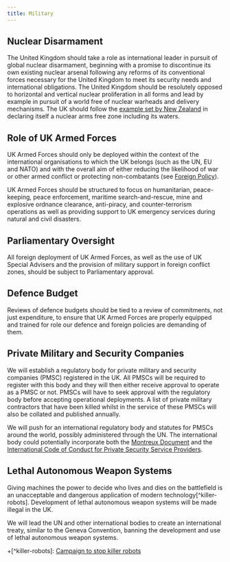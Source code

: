 ```yaml
---
title: Military
---
```


## Nuclear Disarmament

The United Kingdom should take a role as international leader in pursuit of global nuclear disarmament, beginning with a promise to discontinue its own existing nuclear arsenal following any reforms of its conventional forces necessary for the United Kingdom to meet its security needs and international obligations. The United Kingdom should be resolutely opposed to horizontal and vertical nuclear proliferation in all forms and lead by example in pursuit of a world free of nuclear warheads and delivery mechanisms. The UK should follow the [example set by New Zealand](https://en.wikipedia.org/wiki/New_Zealand%27s_nuclear-free_zone) in declaring itself a nuclear arms free zone including its waters. 



## Role of UK Armed Forces

UK Armed Forces should only be deployed within the context of the international organisations to which the UK belongs (such as the UN, EU and NATO) and with the overall aim of either reducing the likelihood of war or other armed conflict or protecting non-combatants (see [Foreign Policy](foreign_policy.html)).

UK Armed Forces should be structured to focus on humanitarian, peace-keeping, peace enforcement, maritime search-and-rescue, mine and explosive ordnance clearance, anti-piracy, and counter-terrorism operations as well as providing support to UK emergency services during natural and civil disasters.

## Parliamentary Oversight

All foreign deployment of UK Armed Forces, as well as the use of UK Special Advisers and the provision of military support in foreign conflict zones, should be subject to Parliamentary approval.

## Defence Budget

Reviews of defence budgets should be tied to a review of commitments, not just expenditure, to ensure that UK Armed Forces are properly equipped and trained for role our defence and foreign policies are demanding of them.

## Private Military and Security Companies

We will establish a regulatory body for private military and security companies (PMSC) registered in the UK. All PMSCs will be required to register with this body and they will then either receive approval to operate as a PMSC or not. PMSCs will have to seek approval with the regulatory body before accepting operational deployments. A list of private military contractors that have been killed whilst in the service of these PMSCs will also be collated and published annually.

We will push for an international regulatory body and statutes for PMSCs around the world, possibly administered through the UN. The international body could potentially incorporate both the [Montreux Document](https://www.globalpolicy.org/images/pdfs/0917montreuxdocument.pdf) and the [International Code of Conduct for Private Security Service Providers](http://icoca.ch/sites/all/themes/icoca/assets/icoc_english3.pdf).

## Lethal Autonomous Weapon Systems

Giving machines the power to decide who lives and dies on the battlefield is an unacceptable and dangerous application of modern technology[^killer-robots]. Development of lethal autonomous weapon systems will be made illegal in the UK.

We will lead the UN and other international bodies to create an international treaty, similar to the Geneva Convention, banning the development and use of lethal autonomous weapon systems.

+[^killer-robots]: [Campaign to stop killer robots](http://www.stopkillerrobots.org/the-solution/)
